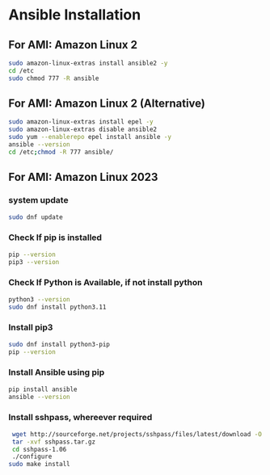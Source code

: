 # Ansible Installation
## For AMI: Amazon Linux 2
```sh
sudo amazon-linux-extras install ansible2 -y
cd /etc
sudo chmod 777 -R ansible
```
## For AMI: Amazon Linux 2 (Alternative)
```sh
sudo amazon-linux-extras install epel -y
sudo amazon-linux-extras disable ansible2
sudo yum --enablerepo epel install ansible -y
ansible --version
cd /etc;chmod -R 777 ansible/
````
## For AMI: Amazon Linux 2023
### system update
```sh
sudo dnf update
```
### Check If pip is installed
```sh
pip --version
pip3 --version
```

### Check If Python is Available, if not install python
```sh
python3 --version
sudo dnf install python3.11
```
### Install pip3
```sh
sudo dnf install python3-pip
pip --version
```

### Install Ansible using pip
```sh
pip install ansible
ansible --version
```

### Install sshpass, whereever required
```sh
 wget http://sourceforge.net/projects/sshpass/files/latest/download -O sshpass.tar.gz
 tar -xvf sshpass.tar.gz
 cd sshpass-1.06
 ./configure
sudo make install
````
